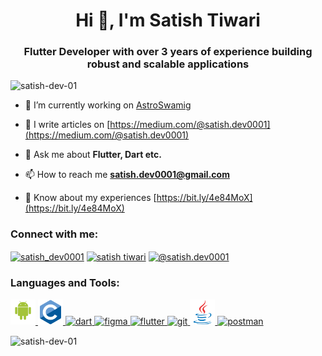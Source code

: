 <h1 align="center">Hi 👋, I'm Satish Tiwari</h1>
<h3 align="center">Flutter Developer with over 3 years of experience building robust and scalable applications</h3>

<p align="left"> <img src="https://komarev.com/ghpvc/?username=satish-dev-01&label=Profile%20views&color=0e75b6&style=flat" alt="satish-dev-01" /> </p>

- 🔭 I’m currently working on [AstroSwamig](https://play.google.com/store/search?q=astroswamig&c=apps&hl=en)

- 📝 I write articles on [https://medium.com/@satish.dev0001](https://medium.com/@satish.dev0001)

- 💬 Ask me about **Flutter, Dart etc.**

- 📫 How to reach me **satish.dev0001@gmail.com**

- 📄 Know about my experiences [https://bit.ly/4e84MoX](https://bit.ly/4e84MoX)

<h3 align="left">Connect with me:</h3>
<p align="left">
<a href="https://twitter.com/satish_dev0001" target="blank"><img align="center" src="https://raw.githubusercontent.com/rahuldkjain/github-profile-readme-generator/master/src/images/icons/Social/twitter.svg" alt="satish_dev0001" height="30" width="40" /></a>
<a href="https://linkedin.com/in/satish tiwari" target="blank"><img align="center" src="https://raw.githubusercontent.com/rahuldkjain/github-profile-readme-generator/master/src/images/icons/Social/linked-in-alt.svg" alt="satish tiwari" height="30" width="40" /></a>
<a href="https://medium.com/@satish.dev0001" target="blank"><img align="center" src="https://raw.githubusercontent.com/rahuldkjain/github-profile-readme-generator/master/src/images/icons/Social/medium.svg" alt="@satish.dev0001" height="30" width="40" /></a>
</p>

<h3 align="left">Languages and Tools:</h3>
<p align="left"> <a href="https://developer.android.com" target="_blank" rel="noreferrer"> <img src="https://raw.githubusercontent.com/devicons/devicon/master/icons/android/android-original-wordmark.svg" alt="android" width="40" height="40"/> </a> <a href="https://www.cprogramming.com/" target="_blank" rel="noreferrer"> <img src="https://raw.githubusercontent.com/devicons/devicon/master/icons/c/c-original.svg" alt="c" width="40" height="40"/> </a> <a href="https://dart.dev" target="_blank" rel="noreferrer"> <img src="https://www.vectorlogo.zone/logos/dartlang/dartlang-icon.svg" alt="dart" width="40" height="40"/> </a> <a href="https://www.figma.com/" target="_blank" rel="noreferrer"> <img src="https://www.vectorlogo.zone/logos/figma/figma-icon.svg" alt="figma" width="40" height="40"/> </a> <a href="https://flutter.dev" target="_blank" rel="noreferrer"> <img src="https://www.vectorlogo.zone/logos/flutterio/flutterio-icon.svg" alt="flutter" width="40" height="40"/> </a> <a href="https://git-scm.com/" target="_blank" rel="noreferrer"> <img src="https://www.vectorlogo.zone/logos/git-scm/git-scm-icon.svg" alt="git" width="40" height="40"/> </a> <a href="https://www.java.com" target="_blank" rel="noreferrer"> <img src="https://raw.githubusercontent.com/devicons/devicon/master/icons/java/java-original.svg" alt="java" width="40" height="40"/> </a> <a href="https://postman.com" target="_blank" rel="noreferrer"> <img src="https://www.vectorlogo.zone/logos/getpostman/getpostman-icon.svg" alt="postman" width="40" height="40"/> </a> </p>

<p><img align="center" src="https://github-readme-stats.vercel.app/api/top-langs?username=satish-dev-01&show_icons=true&locale=en&layout=compact" alt="satish-dev-01" /></p>
